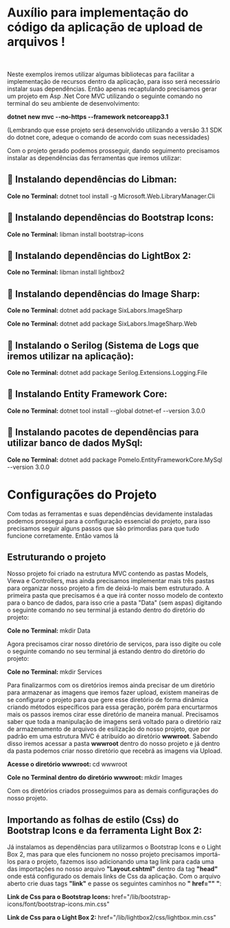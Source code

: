 <h1> Auxílio para implementação do código da aplicação de upload de arquivos !</h1>

</br>

<p> Neste exemplos iremos utilizar algumas bibliotecas para facilitar a implementação de recursos dentro da aplicação, para isso será necessário instalar suas dependências. Então apenas recaptulando precisamos gerar um projeto em Asp .Net Core MVC utilizando o seguinte comando no terminal do seu ambiente de desenvolvimento: </p>

<b><p> dotnet new mvc --no-https --framework netcoreapp3.1 </p></b>

<p>(Lembrando que esse projeto será desenvolvido utilizando a versão 3.1 SDK do dotnet core, adeque o comando de acordo com suas necessidades)</p>

<p> Com o projeto gerado podemos prosseguir, dando seguimento precisamos instalar as dependências das ferramentas que iremos utilizar:</p>

<b><h2>:floppy_disk:  Instalando dependências do Libman: </h2></b>

<span> <b>Cole no Terminal: </b> dotnet tool install -g Microsoft.Web.LibraryManager.Cli </span>

<b><h2>:floppy_disk:  Instalando dependências do Bootstrap Icons: </h2></b>

<span><b>Cole no Terminal: </b> libman install bootstrap-icons </span>

<b><h2>:floppy_disk:  Instalando dependências do LightBox 2: </h2></b>

<span><b>Cole no Terminal: </b> libman install lightbox2 </span>

<b><h2>:floppy_disk:  Instalando dependências do Image Sharp: </h2></b>

<span><b>Cole no Terminal: </b> dotnet add package SixLabors.ImageSharp </span>

<span><b>Cole no Terminal: </b> dotnet add package SixLabors.ImageSharp.Web </span>

<b><h2>:floppy_disk:  Instalando o Serilog (Sistema de Logs que iremos utilizar na aplicação): </h2></b>

<span><b>Cole no Terminal: </b> dotnet add package Serilog.Extensions.Logging.File </span>

<b><h2>:floppy_disk:  Instalando Entity Framework Core: </h2></b>

<span><b>Cole no Terminal: </b> dotnet tool install --global dotnet-ef --version 3.0.0 </span>

<b><h2>:floppy_disk:  Instalando pacotes de dependências para utilizar banco de dados MySql: </h2></b>

<span><b>Cole no Terminal: </b> dotnet add package Pomelo.EntityFrameworkCore.MySql --version 3.0.0 </span>

<h1> Configurações do Projeto</h1>

<p> Com todas as ferramentas e suas dependências devidamente instaladas podemos prossegui para a configuração essencial do projeto, para isso precisamos seguir alguns passos que são primordias para que tudo funcione corretamente. Então vamos lá</p>

<h2>Estruturando o projeto</h2>

<p>Nosso projeto foi criado na estrutura MVC contendo as pastas Models, Viewa e Controllers, mas ainda precisamos implementar mais três pastas para organizar nosso projeto a fim de deixá-lo mais bem estruturado. A primeira pasta que precisamos é a que irá conter nosso modelo de contexto para o banco de dados, para isso crie a pasta "Data" (sem aspas) digitando o seguinte comando no seu terminal já estando dentro do diretório do projeto: </p>

<span><b>Cole no Terminal: </b> mkdir Data</span>

<p>Agora precisamos cirar nosso diretório de serviços, para isso digite ou cole o seguinte comando no seu terminal já estando dentro do diretório do projeto: </p>

<span><b>Cole no Terminal: </b> mkdir Services</span>

<p>Para finalizarmos com os diretórios iremos ainda precisar de um diretório para armazenar as imagens que iremos fazer upload, existem maneiras de se configurar o projeto para que gere esse diretório de forma dinâmica criando métodos específicos para essa geração, porém para encurtarmos mais os passos iremos cirar esse diretório de maneira manual. Precisamos saber que toda a manipulação de imagens será voltado para o diretório raiz de armazenamento de arquivos de esilização do nosso projeto, que por padrão em uma estrutura MVC é atribuído ao diretório <b>wwwroot</b>. Sabendo disso iremos acessar a pasta <b>wwwroot</b> dentro do nosso projeto e já dentro da pasta podemos criar nosso diretório que recebrá as imagens via Upload.</p>

<span><b>Acesse o diretório wwwroot: </b> cd wwwroot</span>

<span><b>Cole no Terminal dentro do diretório wwwroot: </b>mkdir Images</span>

<p>Com os diretórios criados prosseguimos para as demais configurações do nosso projeto.</p>

<h2> Importando as folhas de estilo (Css) do Bootstrap Icons e da ferramenta Light Box 2: </h2>

<p>Já instalamos as dependências para utilizarmos o Bootstrap Icons e o Light Box 2, mas para que eles funcionem no nosso projeto precisamos importá-los para o projeto, fazemos isso adicionando uma tag link para cada uma das importações no nosso arquivo <b>"Layout.cshtml"</b> dentro da tag <b>"head"</b> onde está configurado os demais links de Css da aplicação. Com o arquivo aberto crie duas tags <b>"link"</b> e passe os seguintes caminhos no <b>" href="" "</b>: </p>

<span><b>Link de Css para o Bootstrap Icons: </b> href="/lib/bootstrap-icons/font/bootstrap-icons.min.css" </span>

<span><b>Link de Css para o Light Box 2: </b> href="/lib/lightbox2/css/lightbox.min.css" </span>